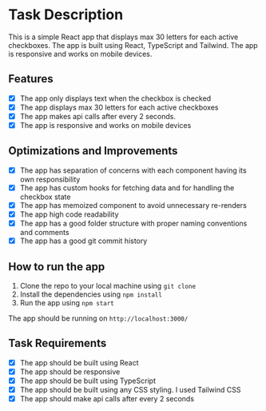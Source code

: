 # Task Description

This is a simple React app that displays max 30 letters for each active checkboxes. The app is built using React, TypeScript and Tailwind. The app is responsive and works on mobile devices.

## Features

- [x] The app only displays text when the checkbox is checked
- [x] The app displays max 30 letters for each active checkboxes
- [x] The app makes api calls after every 2 seconds.
- [x] The app is responsive and works on mobile devices

## Optimizations and Improvements

- [x] The app has separation of concerns with each component having its own responsibility
- [x] The app has custom hooks for fetching data and for handling the checkbox state
- [x] The app has memoized component to avoid unnecessary re-renders
- [x] The app high code readability
- [x] The app has a good folder structure with proper naming conventions and comments
- [x] The app has a good git commit history

## How to run the app

1. Clone the repo to your local machine using `git clone`
2. Install the dependencies using `npm install`
3. Run the app using `npm start`

The app should be running on `http://localhost:3000/`

## Task Requirements

- [x] The app should be built using React
- [x] The app should be responsive
- [x] The app should be built using TypeScript
- [x] The app should be built using any CSS styling. I used Tailwind CSS
- [x] The app should make api calls after every 2 seconds
